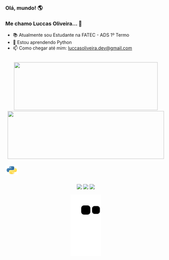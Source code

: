 ### Olá, mundo! 🌎
### Me chamo Luccas Oliveira...  🎈

- 📚 Atualmente sou Estudante na FATEC - ADS 1º Termo
- 🐍 Estou aprendendo Python 
- 📫 Como chegar até mim: luccasoliveira.dev@gmail.com

##

<div align="center">
  <a href="https://github.com/luccasfoliveira">
  <img height="150" width="450" src="https://github-readme-stats.vercel.app/api?username=luccasfoliveira&show_icons=true&theme=dark&include_all_commits=true&count_private=true"/>
  <img height="150" width="490" src="https://github-readme-stats.vercel.app/api/top-langs/?username=luccasfoliveira&layout=compact&langs_count=7&theme=dark"/>
</div>

<div style="display: inline_block"><br>
  <img align="center" alt="Rafa-Python" height="30" width="40" src="https://raw.githubusercontent.com/devicons/devicon/master/icons/python/python-original.svg">
</div>

##

<div align="center"> 
  <a href="https://instagram.com/luccasoliveirx" target="_blank"><img src="https://img.shields.io/badge/-Instagram-%23E4405F?style=for-the-badge&logo=instagram&logoColor=white" target="_blank"></a>
  <a href = "mailto:luccasoliveira.dev@gmail.com"><img src="https://img.shields.io/badge/Gmail-D14836?style=for-the-badge&logo=gmail&logoColor=white" target="_blank"></a>
  <a href="https://www.linkedin.com/in/luccasoliver" target="_blank"><img src="https://img.shields.io/badge/-LinkedIn-%230077B5?style=for-the-badge&logo=linkedin&logoColor=white" target="_blank"></a> 
 
  ![Snake animation](https://github.com/luccasfoliveira/luccasfoliveira/blob/output/github-contribution-grid-snake.svg)

##
